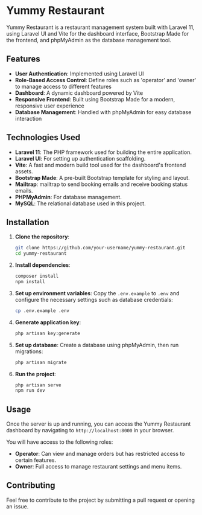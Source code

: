 # Yummy Restaurant

Yummy Restaurant is a restaurant management system built with Laravel 11, using Laravel UI and Vite for the dashboard interface, Bootstrap Made for the frontend, and phpMyAdmin as the database management tool.

## Features
- **User Authentication**: Implemented using Laravel UI
- **Role-Based Access Control**: Define roles such as 'operator' and 'owner' to manage access to different features
- **Dashboard**: A dynamic dashboard powered by Vite
- **Responsive Frontend**: Built using Bootstrap Made for a modern, responsive user experience
- **Database Management**: Handled with phpMyAdmin for easy database interaction

## Technologies Used
- **Laravel 11**: The PHP framework used for building the entire application.
- **Laravel UI**: For setting up authentication scaffolding.
- **Vite**: A fast and modern build tool used for the dashboard's frontend assets.
- **Bootstrap Made**: A pre-built Bootstrap template for styling and layout.
- **Mailtrap**: mailtrap to send booking emails and receive booking status emails.
- **PHPMyAdmin**: For database management.
- **MySQL**: The relational database used in this project.

## Installation

1. **Clone the repository**:
   ```bash
   git clone https://github.com/your-username/yummy-restaurant.git
   cd yummy-restaurant
   ```

2. **Install dependencies**:
   ```bash
   composer install
   npm install
   ```

3. **Set up environment variables**:
   Copy the `.env.example` to `.env` and configure the necessary settings such as database credentials:
   ```bash
   cp .env.example .env
   ```

4. **Generate application key**:
   ```bash
   php artisan key:generate
   ```

5. **Set up database**:
   Create a database using phpMyAdmin, then run migrations:
   ```bash
   php artisan migrate
   ```

6. **Run the project**:
   ```bash
   php artisan serve
   npm run dev
   ```

## Usage

Once the server is up and running, you can access the Yummy Restaurant dashboard by navigating to `http://localhost:8000` in your browser.

You will have access to the following roles:
- **Operator**: Can view and manage orders but has restricted access to certain features.
- **Owner**: Full access to manage restaurant settings and menu items.

## Contributing
Feel free to contribute to the project by submitting a pull request or opening an issue.
